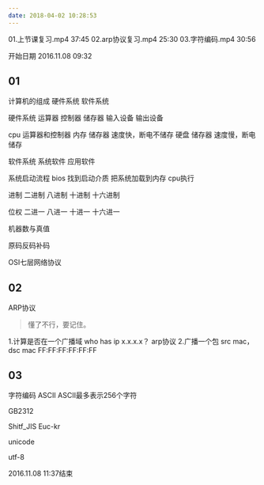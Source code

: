 ```yaml
---
date: 2018-04-02 10:28:53
---
```

01.上节课复习.mp4 37:45
02.arp协议复习.mp4 25:30
03.字符编码.mp4 30:56

开始日期 2016.11.08 09:32

## 01
计算机的组成
硬件系统
软件系统

硬件系统
运算器
控制器
储存器
输入设备
输出设备

cpu 运算器和控制器
内存 储存器 速度快，断电不储存
硬盘 储存器 速度慢，断电储存

软件系统
系统软件
应用软件

系统启动流程
bios
找到启动介质
把系统加载到内存
cpu执行

进制
二进制
八进制
十进制
十六进制

位权 二进一 八进一 十进一 十六进一

机器数与真值

原码反码补码

OSI七层网络协议

## 02
ARP协议
>懂了不行，要记住。

1.计算是否在一个广播域
who has ip x.x.x.x？ arp协议
2.广播一个包
src mac，dsc mac FF:FF:FF:FF:FF:FF

## 03
字符编码
ASCII
ASCII最多表示256个字符

GB2312

Shitf_JIS
Euc-kr

unicode

utf-8

2016.11.08 11:37结束


